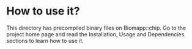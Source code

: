 # How to use it?
This directory has precompiled binary files on Biomapp::chip. Go to the project home page and read the Installation, Usage and Dependencies sections to learn how to use it.
